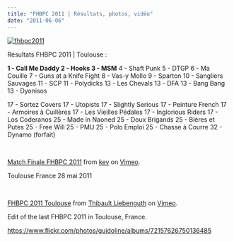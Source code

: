 ```yaml
---
title: "FHBPC 2011 | Résultats, photos, vidéo"
date: "2011-06-06"
---
```


[![](/uploads/fhbpc2011.jpg "fhbpc2011")](http://www.guidoline.com/wp-content/uploads/2011/06/fhbpc2011.jpg)

Résultats FHBPC 2011 | Toulouse :

**1 - Call Me Daddy 2 - Hooks 3 - MSM** 4 - Shaft Punk 5 - DTGP 6 - Ma Couille 7 - Guns at a Knife Fight 8 - Vas-y Mollo 9 - Sparton 10 - Sangliers Sauvages 11 - SCP 11 - Polydicks 13 - Les Chevals 13 - DFA 13 - Bang Bang 13 - Dyonisos

17 - Sortez Covers 17 - Utopists 17 - Slightly Serious 17 - Peinture French 17 - Armoires à Cuillères 17 - Les Vieilles Pédales 17 - Inglorious Riders 17 - Los Coderanos 25 - Made in Naoned 25 - Doux Brigands 25 - Bières et Putes 25 - Free Will 25 - PMU 25 - Polo Emploi 25 - Chasse à Courre 32 - Dynamo (forfait)

 

[Match Finale FHBPC 2011](http://vimeo.com/24695241) from [kev](http://vimeo.com/kwalsh) on [Vimeo](http://vimeo.com).

Toulouse France 28 mai 2011

 

[FHBPC 2011 Toulouse](http://vimeo.com/24710308) from [Thibault Liebenguth](http://vimeo.com/user566112) on [Vimeo](http://vimeo.com).

Edit of the last FHBPC 2011 in Toulouse, France.

<https://www.flickr.com/photos/guidoline/albums/72157626750136485>
